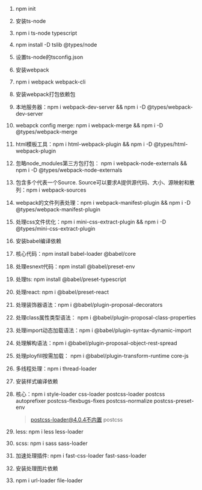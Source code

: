 1. npm init
2. 安装ts-node
  1. npm i ts-node typescript
  2. npm install -D tslib @types/node
  3. 设置ts-node的tsconfig.json
3. 安装webpack
  1. npm i webpack webpack-cli
4. 安装webpack打包依赖包
  1. 本地服务器：npm i webpack-dev-server && npm i -D @types/webpack-dev-server
  2. webapck config merge: npm i webpack-merge && npm i -D @types/webpack-merge
  3. html模板工具：npm i html-webpack-plugin && npm i -D @types/html-webpack-plugin
  4. 忽略node_modules第三方包打包： npm i webpack-node-externals && npm i -D @types/webpack-node-externals
  5. 包含多个代表一个Source. Source可以要求A提供源代码、大小、源映射和散列：npm i webpack-sources
  6. webpack的文件列表处理：npm i webpack-manifest-plugin && npm i -D @types/webpack-manifest-plugin
  7. 处理css文件优化：npm i mini-css-extract-plugin && npm i -D @types/mini-css-extract-plugin
5. 安装babel编译依赖
  1. 核心代码：npm install babel-loader @babel/core
  2. 处理esnext代码：npm install @babel/preset-env 
  3. 处理ts: npm install @babel/preset-typescript
  4. 处理react: npm i @babel/preset-react
  5. 处理装饰器语法：npm i @babel/plugin-proposal-decorators
  6. 处理class属性类型语法： npm i @babel/plugin-proposal-class-properties
  7. 处理import动态加载语法：npm i @babel/plugin-syntax-dynamic-import
  8. 处理解构语法：npm i @babel/plugin-proposal-object-rest-spread
  9. 处理ployfill按需加载： npm i @babel/plugin-transform-runtime core-js
  10. 多线程处理：npm i thread-loader
6. 安装样式编译依赖
  1. 核心：npm i style-loader css-loader postcss-loader postcss  autoprefixer postcss-flexbugs-fixes  postcss-normalize    postcss-preset-env
      > postcss-loader@4.0.4不内置 postcss
  2. less: npm i less less-loader
  3. scss: npm i sass sass-loader 
  4. 加速处理插件: npm i fast-css-loader fast-sass-loader
   
7. 安装处理图片依赖
  1.  npm i url-loader file-loader